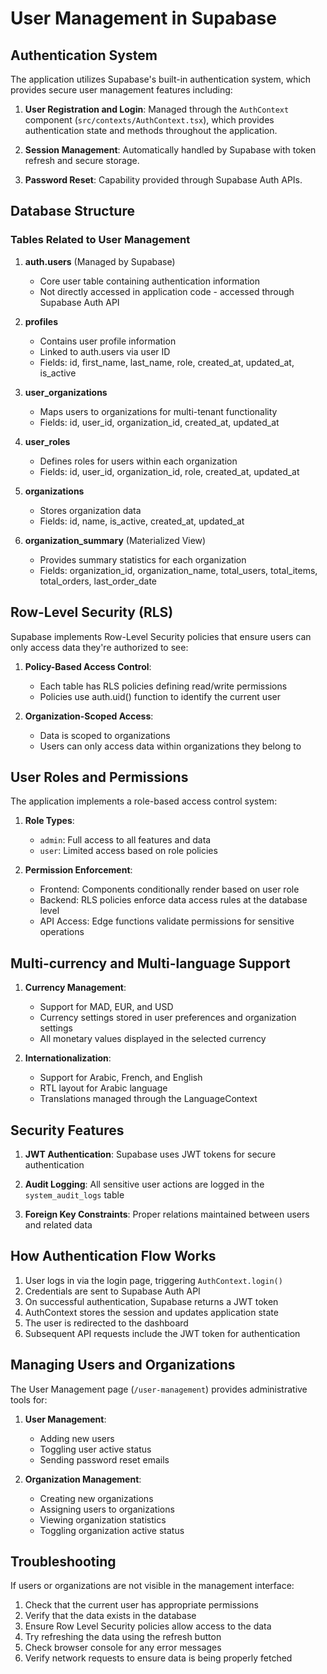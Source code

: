 
# User Management in Supabase

## Authentication System

The application utilizes Supabase's built-in authentication system, which provides secure user management features including:

1. **User Registration and Login**: Managed through the `AuthContext` component (`src/contexts/AuthContext.tsx`), which provides authentication state and methods throughout the application.

2. **Session Management**: Automatically handled by Supabase with token refresh and secure storage.

3. **Password Reset**: Capability provided through Supabase Auth APIs.

## Database Structure

### Tables Related to User Management

1. **auth.users** (Managed by Supabase)
   - Core user table containing authentication information
   - Not directly accessed in application code - accessed through Supabase Auth API

2. **profiles**
   - Contains user profile information
   - Linked to auth.users via user ID
   - Fields: id, first_name, last_name, role, created_at, updated_at, is_active

3. **user_organizations**
   - Maps users to organizations for multi-tenant functionality
   - Fields: id, user_id, organization_id, created_at, updated_at

4. **user_roles**
   - Defines roles for users within each organization
   - Fields: id, user_id, organization_id, role, created_at, updated_at

5. **organizations**
   - Stores organization data
   - Fields: id, name, is_active, created_at, updated_at

6. **organization_summary** (Materialized View)
   - Provides summary statistics for each organization
   - Fields: organization_id, organization_name, total_users, total_items, total_orders, last_order_date

## Row-Level Security (RLS)

Supabase implements Row-Level Security policies that ensure users can only access data they're authorized to see:

1. **Policy-Based Access Control**: 
   - Each table has RLS policies defining read/write permissions
   - Policies use auth.uid() function to identify the current user

2. **Organization-Scoped Access**:
   - Data is scoped to organizations
   - Users can only access data within organizations they belong to

## User Roles and Permissions

The application implements a role-based access control system:

1. **Role Types**:
   - `admin`: Full access to all features and data
   - `user`: Limited access based on role policies

2. **Permission Enforcement**:
   - Frontend: Components conditionally render based on user role
   - Backend: RLS policies enforce data access rules at the database level
   - API Access: Edge functions validate permissions for sensitive operations

## Multi-currency and Multi-language Support

1. **Currency Management**:
   - Support for MAD, EUR, and USD
   - Currency settings stored in user preferences and organization settings
   - All monetary values displayed in the selected currency

2. **Internationalization**:
   - Support for Arabic, French, and English
   - RTL layout for Arabic language
   - Translations managed through the LanguageContext

## Security Features

1. **JWT Authentication**: Supabase uses JWT tokens for secure authentication

2. **Audit Logging**: All sensitive user actions are logged in the `system_audit_logs` table

3. **Foreign Key Constraints**: Proper relations maintained between users and related data

## How Authentication Flow Works

1. User logs in via the login page, triggering `AuthContext.login()`
2. Credentials are sent to Supabase Auth API
3. On successful authentication, Supabase returns a JWT token
4. AuthContext stores the session and updates application state
5. The user is redirected to the dashboard
6. Subsequent API requests include the JWT token for authentication

## Managing Users and Organizations

The User Management page (`/user-management`) provides administrative tools for:

1. **User Management**:
   - Adding new users
   - Toggling user active status
   - Sending password reset emails

2. **Organization Management**:
   - Creating new organizations
   - Assigning users to organizations
   - Viewing organization statistics
   - Toggling organization active status

## Troubleshooting

If users or organizations are not visible in the management interface:

1. Check that the current user has appropriate permissions
2. Verify that the data exists in the database
3. Ensure Row Level Security policies allow access to the data
4. Try refreshing the data using the refresh button
5. Check browser console for any error messages
6. Verify network requests to ensure data is being properly fetched

